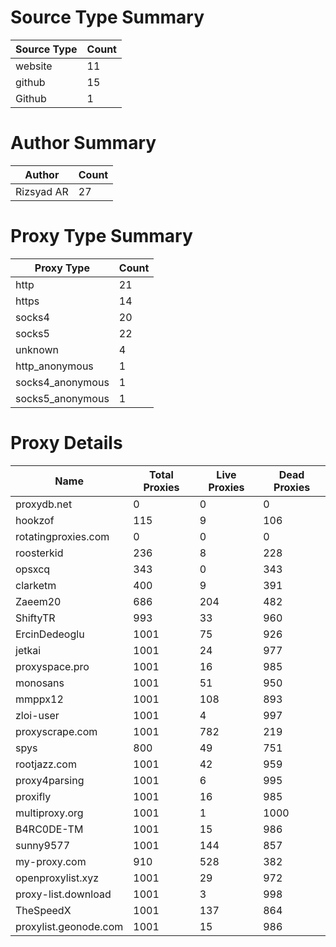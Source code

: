 # Source Type Summary

| Source Type | Count |
|-------------|-------|
| website | 11 |
| github | 15 |
| Github | 1 |


# Author Summary

| Author | Count |
|--------|-------|
| Rizsyad AR | 27 |


# Proxy Type Summary

| Proxy Type | Count |
|------------|-------|
| http | 21 |
| https | 14 |
| socks4 | 20 |
| socks5 | 22 |
| unknown | 4 |
| http_anonymous | 1 |
| socks4_anonymous | 1 |
| socks5_anonymous | 1 |


# Proxy Details

| Name | Total Proxies | Live Proxies | Dead Proxies |
|------|---------------|--------------|---------------|
| proxydb.net | 0 | 0 | 0 |
| hookzof | 115 | 9 | 106 |
| rotatingproxies.com | 0 | 0 | 0 |
| roosterkid | 236 | 8 | 228 |
| opsxcq | 343 | 0 | 343 |
| clarketm | 400 | 9 | 391 |
| Zaeem20 | 686 | 204 | 482 |
| ShiftyTR | 993 | 33 | 960 |
| ErcinDedeoglu | 1001 | 75 | 926 |
| jetkai | 1001 | 24 | 977 |
| proxyspace.pro | 1001 | 16 | 985 |
| monosans | 1001 | 51 | 950 |
| mmppx12 | 1001 | 108 | 893 |
| zloi-user | 1001 | 4 | 997 |
| proxyscrape.com | 1001 | 782 | 219 |
| spys | 800 | 49 | 751 |
| rootjazz.com | 1001 | 42 | 959 |
| proxy4parsing | 1001 | 6 | 995 |
| proxifly | 1001 | 16 | 985 |
| multiproxy.org | 1001 | 1 | 1000 |
| B4RC0DE-TM | 1001 | 15 | 986 |
| sunny9577 | 1001 | 144 | 857 |
| my-proxy.com | 910 | 528 | 382 |
| openproxylist.xyz | 1001 | 29 | 972 |
| proxy-list.download | 1001 | 3 | 998 |
| TheSpeedX | 1001 | 137 | 864 |
| proxylist.geonode.com | 1001 | 15 | 986 |
